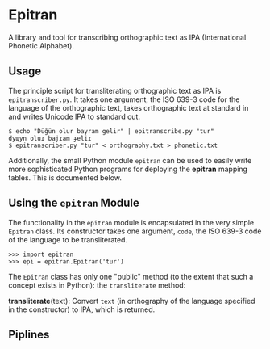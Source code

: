 # Epitran

A library and tool for transcribing orthographic text as IPA (International Phonetic Alphabet).

## Usage

The principle script for transliterating orthographic text as IPA is `epitranscriber.py`. It takes one argument, the ISO 639-3 code for the language of the orthographic text, takes orthographic text at standard in and writes Unicode IPA to standard out.

```
$ echo "Düğün olur bayram gelir" | epitranscribe.py "tur"
dyɰyn oluɾ bajɾam ɟeliɾ
$ epitranscriber.py "tur" < orthography.txt > phonetic.txt
```

Additionally, the small Python module ```epitran``` can be used to easily write more sophisticated Python programs for deploying the **epitran** mapping tables. This is documented below.

## Using the `epitran` Module

The functionality in the `epitran` module is encapsulated in the very simple `Epitran` class. Its constructor takes one argument, `code`, the ISO 639-3 code of the language to be transliterated.

```
>>> import epitran
>>> epi = epitran.Epitran('tur')
```

The `Epitran` class has only one "public" method (to the extent that such a concept exists in Python): the `transliterate` method:

**transliterate**(text):
Convert `text` (in orthography of the language specified in the constructor) to IPA, which is returned.

## Piplines